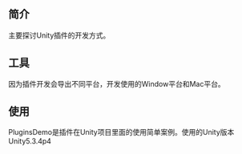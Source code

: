 ## 简介

主要探讨Unity插件的开发方式。

## 工具

因为插件开发会导出不同平台，开发使用的Window平台和Mac平台。

## 使用

PluginsDemo是插件在Unity项目里面的使用简单案例。使用的Unity版本
Unity5.3.4p4
